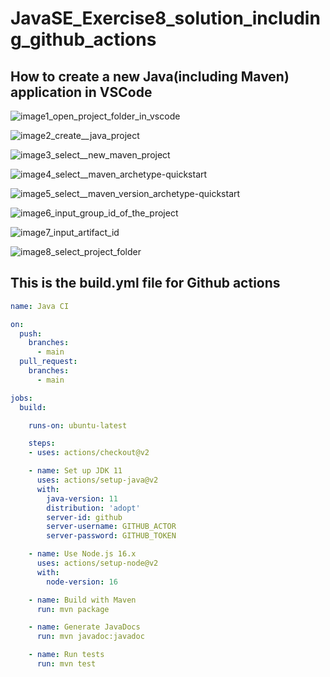 # JavaSE_Exercise8_solution_including_github_actions

## How to create a new Java(including Maven) application in VSCode
![image1_open_project_folder_in_vscode](https://github.com/luiscoco/JavaSE_Exercise8_solution_including_github_actions/assets/32194879/4bb3cfd1-c1f2-41e3-bc1b-6559d4cab097)


![image2_create__java_project](https://github.com/luiscoco/JavaSE_Exercise8_solution_including_github_actions/assets/32194879/ceb8ef9c-4a5f-4a08-9030-fb6848644961)


![image3_select__new_maven_project](https://github.com/luiscoco/JavaSE_Exercise8_solution_including_github_actions/assets/32194879/fb0c525d-2c07-40e3-882e-87e9d931e2b0)


![image4_select__maven_archetype-quickstart](https://github.com/luiscoco/JavaSE_Exercise8_solution_including_github_actions/assets/32194879/f6f470e7-2922-4af4-b0d6-a44e8c2198b1)


![image5_select__maven_version_archetype-quickstart](https://github.com/luiscoco/JavaSE_Exercise8_solution_including_github_actions/assets/32194879/218304a7-8aef-4e83-98c9-877865bbbd3a)


![image6_input_group_id_of_the_project](https://github.com/luiscoco/JavaSE_Exercise8_solution_including_github_actions/assets/32194879/7cb276a7-7d1e-4352-bd8a-5ac34d4f7ac4)


![image7_input_artifact_id](https://github.com/luiscoco/JavaSE_Exercise8_solution_including_github_actions/assets/32194879/e99d56c9-48f7-43a5-aedc-857d4de424f1)


![image8_select_project_folder](https://github.com/luiscoco/JavaSE_Exercise8_solution_including_github_actions/assets/32194879/e1a05b39-f979-4967-9168-7eee1b51b694)


## This is the build.yml file for Github actions

```yml
name: Java CI

on:
  push:
    branches:
      - main
  pull_request:
    branches:
      - main

jobs:
  build:

    runs-on: ubuntu-latest

    steps:
    - uses: actions/checkout@v2

    - name: Set up JDK 11
      uses: actions/setup-java@v2
      with:
        java-version: 11
        distribution: 'adopt'
        server-id: github
        server-username: GITHUB_ACTOR
        server-password: GITHUB_TOKEN

    - name: Use Node.js 16.x
      uses: actions/setup-node@v2
      with:
        node-version: 16

    - name: Build with Maven
      run: mvn package

    - name: Generate JavaDocs
      run: mvn javadoc:javadoc

    - name: Run tests
      run: mvn test
```













































